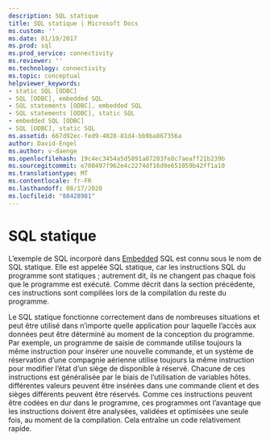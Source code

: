 ```yaml
---
description: SQL statique
title: SQL statique | Microsoft Docs
ms.custom: ''
ms.date: 01/19/2017
ms.prod: sql
ms.prod_service: connectivity
ms.reviewer: ''
ms.technology: connectivity
ms.topic: conceptual
helpviewer_keywords:
- static SQL [ODBC]
- SQL [ODBC], embedded SQL
- SQL statements [ODBC], embedded SQL
- SQL statements [ODBC], static SQL
- embedded SQL [ODBC]
- SQL [ODBC], static SQL
ms.assetid: 667d92ec-fed9-4028-81d4-bb9ba867356a
author: David-Engel
ms.author: v-daenge
ms.openlocfilehash: 19c4ec3454a5d5891a87203fe8c7aeaff21b239b
ms.sourcegitcommit: e700497f962e4c2274df16d9e651059b42ff1a10
ms.translationtype: MT
ms.contentlocale: fr-FR
ms.lasthandoff: 08/17/2020
ms.locfileid: "88428981"
---
```

# <a name="static-sql"></a>SQL statique
L’exemple de SQL incorporé dans [Embedded](../../odbc/reference/embedded-sql-example.md) SQL est connu sous le nom de SQL statique. Elle est appelée SQL statique, car les instructions SQL du programme sont statiques ; autrement dit, ils ne changent pas chaque fois que le programme est exécuté. Comme décrit dans la section précédente, ces instructions sont compilées lors de la compilation du reste du programme.  
  
 Le SQL statique fonctionne correctement dans de nombreuses situations et peut être utilisé dans n’importe quelle application pour laquelle l’accès aux données peut être déterminé au moment de la conception du programme. Par exemple, un programme de saisie de commande utilise toujours la même instruction pour insérer une nouvelle commande, et un système de réservation d’une compagnie aérienne utilise toujours la même instruction pour modifier l’état d’un siège de disponible à réservé. Chacune de ces instructions est généralisée par le biais de l’utilisation de variables hôtes. différentes valeurs peuvent être insérées dans une commande client et des sièges différents peuvent être réservés. Comme ces instructions peuvent être codées en dur dans le programme, ces programmes ont l’avantage que les instructions doivent être analysées, validées et optimisées une seule fois, au moment de la compilation. Cela entraîne un code relativement rapide.
